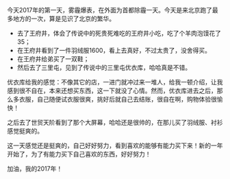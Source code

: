 今天2017年的第一天，雾霾爆表，在外面为首都除霾一天。今天是来北京跑了最多地方的一次，算是见识了北京的繁华。

* 去了王府井，体会了传说中的死贵死难吃的王府井小吃，吃了个羊肉泡馍花了35；
* 在王府井看到了一件羽绒服1600，看上去真好，不过太贵了，没舍得买。
* 在王府井给弟买了一双鞋；
* 然后去了三里屯，见到了传说中的三里屯优衣库，哈哈真是不错。

优衣库给我的感觉：不像其它的店，一进门就冲过来一堆人，给我一顿介绍，让我感到很不自在，本来还想买东西，这一下就没了心情。然而，优衣库进去之后，那么多衣服，自己随便试衣服很爽，挑好后就自己去结账，很自在啊，购物体验很愉快！

之后去了世贸天阶看到了那个大屏幕，哈哈还是很帅的，在那儿买了羽绒服、衬衫感觉挺爽的。

这一天感觉还是挺爽的，自己好好努力，看到喜欢的能够有能力买下来！新的一年开始了，为了有能力买下自己喜欢的东西，好好努力！

加油，我的2017年！



